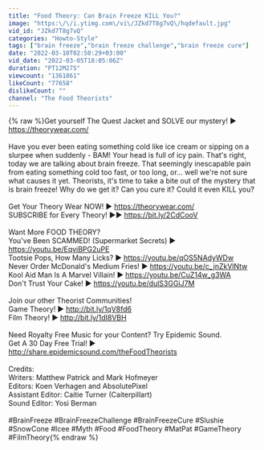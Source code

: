 ```yaml
---
title: "Food Theory: Can Brain Freeze KILL You?"
image: "https:\/\/i.ytimg.com\/vi\/JZkd7T8g7vQ\/hqdefault.jpg"
vid_id: "JZkd7T8g7vQ"
categories: "Howto-Style"
tags: ["brain freeze","brain freeze challenge","brain freeze cure"]
date: "2022-03-10T02:50:29+03:00"
vid_date: "2022-03-05T18:05:06Z"
duration: "PT12M27S"
viewcount: "1361861"
likeCount: "77658"
dislikeCount: ""
channel: "The Food Theorists"
---
```

{% raw %}Get yourself The Quest Jacket and SOLVE our mystery! ► <a rel="nofollow" target="blank" href="https://theorywear.com/">https://theorywear.com/</a><br /><br />Have you ever been eating something cold like ice cream or sipping on a slurpee when suddenly - BAM! Your head is full of icy pain. That's right, today we are talking about brain freeze. That seemingly inescapable pain from eating something cold too fast, or too long, or... well we're not sure what causes it yet. Theorists, it's time to take a bite out of the mystery that is brain freeze! Why do we get it? Can you cure it? Could it even KILL you?  <br /><br />Get Your Theory Wear NOW! ► <a rel="nofollow" target="blank" href="https://theorywear.com/">https://theorywear.com/</a><br />SUBSCRIBE for Every Theory! ►► <a rel="nofollow" target="blank" href="https://bit.ly/2CdCooV">https://bit.ly/2CdCooV</a>  <br /> <br />Want More FOOD THEORY?<br />You've Been SCAMMED! (Supermarket Secrets) ► <a rel="nofollow" target="blank" href="https://youtu.be/EqviBPG2uPE">https://youtu.be/EqviBPG2uPE</a><br />Tootsie Pops, How Many Licks? ► <a rel="nofollow" target="blank" href="https://youtu.be/qOS5NAdyWDw">https://youtu.be/qOS5NAdyWDw</a><br />Never Order McDonald's Medium Fries! ► <a rel="nofollow" target="blank" href="https://youtu.be/c_jnZkVlNtw">https://youtu.be/c_jnZkVlNtw</a><br />Kool Aid Man Is A Marvel Villain! ► <a rel="nofollow" target="blank" href="https://youtu.be/CuZ14w_g3WA">https://youtu.be/CuZ14w_g3WA</a>  <br />Don't Trust Your Cake! ► <a rel="nofollow" target="blank" href="https://youtu.be/dulS3GGiJ7M">https://youtu.be/dulS3GGiJ7M</a>  <br /><br />Join our other Theorist Communities!<br />Game Theory! ► <a rel="nofollow" target="blank" href="http://bit.ly/1qV8fd6">http://bit.ly/1qV8fd6</a>  <br />Film Theory! ► <a rel="nofollow" target="blank" href="http://bit.ly/1dI8VBH">http://bit.ly/1dI8VBH</a>  <br /><br />Need Royalty Free Music for your Content? Try Epidemic Sound.<br />Get A 30 Day Free Trial! ►  <a rel="nofollow" target="blank" href="http://share.epidemicsound.com/theFoodTheorists">http://share.epidemicsound.com/theFoodTheorists</a><br /><br />Credits:<br />Writers: Matthew Patrick and Mark Hofmeyer<br />Editors: Koen Verhagen and AbsolutePixel<br />Assistant Editor: Caitie Turner (Caiterpillart)<br />Sound Editor: Yosi Berman<br /><br />#BrainFreeze #BrainFreezeChallenge #BrainFreezeCure #Slushie #SnowCone #Icee #Myth #Food #FoodTheory #MatPat #GameTheory #FilmTheory{% endraw %}

